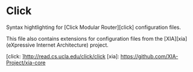 Click
======

Syntax hightlighting for [Click Modular Router][click] configuration files.

This file also contains extensions for configuration files from the [XIA][xia] (eXpressive Internet Architecture) project.

<!-- Links -->
[click: ]http://read.cs.ucla.edu/click/click
[xia]: https://github.com/XIA-Project/xia-core